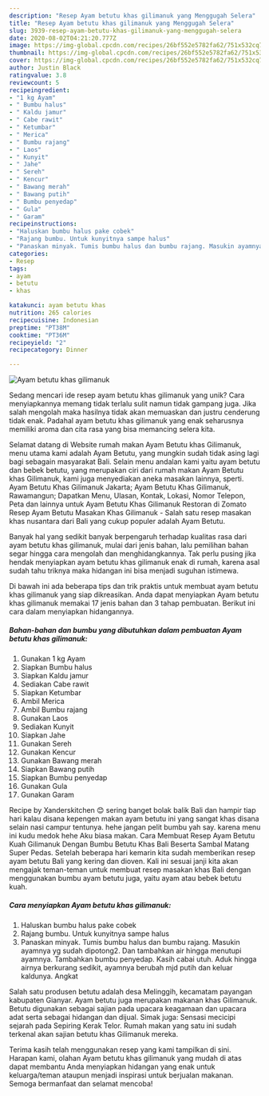```yaml
---
description: "Resep Ayam betutu khas gilimanuk yang Menggugah Selera"
title: "Resep Ayam betutu khas gilimanuk yang Menggugah Selera"
slug: 3939-resep-ayam-betutu-khas-gilimanuk-yang-menggugah-selera
date: 2020-08-02T04:21:20.777Z
image: https://img-global.cpcdn.com/recipes/26bf552e5782fa62/751x532cq70/ayam-betutu-khas-gilimanuk-foto-resep-utama.jpg
thumbnail: https://img-global.cpcdn.com/recipes/26bf552e5782fa62/751x532cq70/ayam-betutu-khas-gilimanuk-foto-resep-utama.jpg
cover: https://img-global.cpcdn.com/recipes/26bf552e5782fa62/751x532cq70/ayam-betutu-khas-gilimanuk-foto-resep-utama.jpg
author: Justin Black
ratingvalue: 3.8
reviewcount: 5
recipeingredient:
- "1 kg Ayam"
- " Bumbu halus"
- " Kaldu jamur"
- " Cabe rawit"
- " Ketumbar"
- " Merica"
- " Bumbu rajang"
- " Laos"
- " Kunyit"
- " Jahe"
- " Sereh"
- " Kencur"
- " Bawang merah"
- " Bawang putih"
- " Bumbu penyedap"
- " Gula"
- " Garam"
recipeinstructions:
- "Haluskan bumbu halus pake cobek"
- "Rajang bumbu. Untuk kunyitnya sampe halus"
- "Panaskan minyak. Tumis bumbu halus dan bumbu rajang. Masukin ayamnya yg sudah dipotong2. Dan tambahkan air hingga menutupi ayamnya. Tambahkan bumbu penyedap. Kasih cabai utuh. Aduk hingga airnya berkurang sedikit, ayamnya berubah mjd putih dan keluar kaldunya. Angkat"
categories:
- Resep
tags:
- ayam
- betutu
- khas

katakunci: ayam betutu khas 
nutrition: 265 calories
recipecuisine: Indonesian
preptime: "PT38M"
cooktime: "PT36M"
recipeyield: "2"
recipecategory: Dinner

---
```



![Ayam betutu khas gilimanuk](https://img-global.cpcdn.com/recipes/26bf552e5782fa62/751x532cq70/ayam-betutu-khas-gilimanuk-foto-resep-utama.jpg)

Sedang mencari ide resep ayam betutu khas gilimanuk yang unik? Cara menyiapkannya memang tidak terlalu sulit namun tidak gampang juga. Jika salah mengolah maka hasilnya tidak akan memuaskan dan justru cenderung tidak enak. Padahal ayam betutu khas gilimanuk yang enak seharusnya memiliki aroma dan cita rasa yang bisa memancing selera kita.

Selamat datang di Website rumah makan Ayam Betutu khas Gilimanuk, menu utama kami adalah Ayam Betutu, yang mungkin sudah tidak asing lagi bagi sebagain masyarakat Bali. Selain menu andalan kami yaitu ayam betutu dan bebek betutu, yang merupakan ciri dari rumah makan Ayam Betutu khas Gilimanuk, kami juga menyediakan aneka masakan lainnya, sperti. Ayam Betutu Khas Gilimanuk Jakarta; Ayam Betutu Khas Gilimanuk, Rawamangun; Dapatkan Menu, Ulasan, Kontak, Lokasi, Nomor Telepon, Peta dan lainnya untuk Ayam Betutu Khas Gilimanuk Restoran di Zomato Resep Ayam Betutu Masakan Khas Gilimanuk - Salah satu resep masakan khas nusantara dari Bali yang cukup populer adalah Ayam Betutu.

Banyak hal yang sedikit banyak berpengaruh terhadap kualitas rasa dari ayam betutu khas gilimanuk, mulai dari jenis bahan, lalu pemilihan bahan segar hingga cara mengolah dan menghidangkannya. Tak perlu pusing jika hendak menyiapkan ayam betutu khas gilimanuk enak di rumah, karena asal sudah tahu triknya maka hidangan ini bisa menjadi suguhan istimewa.


Di bawah ini ada beberapa tips dan trik praktis untuk membuat ayam betutu khas gilimanuk yang siap dikreasikan. Anda dapat menyiapkan Ayam betutu khas gilimanuk memakai 17 jenis bahan dan 3 tahap pembuatan. Berikut ini cara dalam menyiapkan hidangannya.

<!--inarticleads1-->

##### Bahan-bahan dan bumbu yang dibutuhkan dalam pembuatan Ayam betutu khas gilimanuk:

1. Gunakan 1 kg Ayam
1. Siapkan  Bumbu halus
1. Siapkan  Kaldu jamur
1. Sediakan  Cabe rawit
1. Siapkan  Ketumbar
1. Ambil  Merica
1. Ambil  Bumbu rajang
1. Gunakan  Laos
1. Sediakan  Kunyit
1. Siapkan  Jahe
1. Gunakan  Sereh
1. Gunakan  Kencur
1. Gunakan  Bawang merah
1. Siapkan  Bawang putih
1. Siapkan  Bumbu penyedap
1. Gunakan  Gula
1. Gunakan  Garam


Recipe by Xanderskitchen 😊 sering banget bolak balik Bali dan hampir tiap hari kalau disana kepengen makan ayam betutu ini yang sangat khas disana selain nasi campur tentunya. hehe jangan pelit bumbu yah say. karena menu ini kudu medok hehe Aku biasa makan. Cara Membuat Resep Ayam Betutu Kuah Gilimanuk Dengan Bumbu Betutu Khas Bali Beserta Sambal Matang Super Pedas. Setelah beberapa hari kemarin kita sudah memberikan resep ayam betutu Bali yang kering dan dioven. Kali ini sesuai janji kita akan mengajak teman-teman untuk membuat resep masakan khas Bali dengan menggunakan bumbu ayam betutu juga, yaitu ayam atau bebek betutu kuah. 

<!--inarticleads2-->

##### Cara menyiapkan Ayam betutu khas gilimanuk:

1. Haluskan bumbu halus pake cobek
1. Rajang bumbu. Untuk kunyitnya sampe halus
1. Panaskan minyak. Tumis bumbu halus dan bumbu rajang. Masukin ayamnya yg sudah dipotong2. Dan tambahkan air hingga menutupi ayamnya. Tambahkan bumbu penyedap. Kasih cabai utuh. Aduk hingga airnya berkurang sedikit, ayamnya berubah mjd putih dan keluar kaldunya. Angkat


Salah satu produsen betutu adalah desa Melinggih, kecamatam payangan kabupaten Gianyar. Ayam betutu juga merupakan makanan khas Gilimanuk. Betutu digunakan sebagai sajian pada upacara keagamaan dan upacara adat serta sebagai hidangan dan dijual. Simak juga: Sensasi mecicipi sejarah pada Sepiring Kerak Telor. Rumah makan yang satu ini sudah terkenal akan sajian betutu khas Gilimanuk mereka. 

Terima kasih telah menggunakan resep yang kami tampilkan di sini. Harapan kami, olahan Ayam betutu khas gilimanuk yang mudah di atas dapat membantu Anda menyiapkan hidangan yang enak untuk keluarga/teman ataupun menjadi inspirasi untuk berjualan makanan. Semoga bermanfaat dan selamat mencoba!
